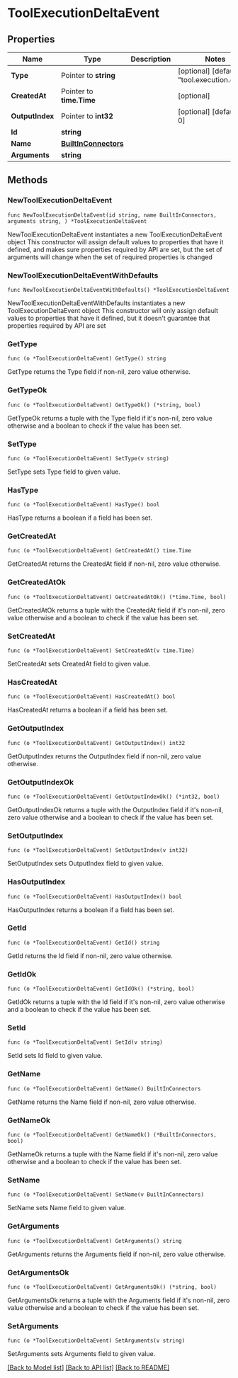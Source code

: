 # ToolExecutionDeltaEvent

## Properties

Name | Type | Description | Notes
------------ | ------------- | ------------- | -------------
**Type** | Pointer to **string** |  | [optional] [default to "tool.execution.delta"]
**CreatedAt** | Pointer to **time.Time** |  | [optional] 
**OutputIndex** | Pointer to **int32** |  | [optional] [default to 0]
**Id** | **string** |  | 
**Name** | [**BuiltInConnectors**](BuiltInConnectors.md) |  | 
**Arguments** | **string** |  | 

## Methods

### NewToolExecutionDeltaEvent

`func NewToolExecutionDeltaEvent(id string, name BuiltInConnectors, arguments string, ) *ToolExecutionDeltaEvent`

NewToolExecutionDeltaEvent instantiates a new ToolExecutionDeltaEvent object
This constructor will assign default values to properties that have it defined,
and makes sure properties required by API are set, but the set of arguments
will change when the set of required properties is changed

### NewToolExecutionDeltaEventWithDefaults

`func NewToolExecutionDeltaEventWithDefaults() *ToolExecutionDeltaEvent`

NewToolExecutionDeltaEventWithDefaults instantiates a new ToolExecutionDeltaEvent object
This constructor will only assign default values to properties that have it defined,
but it doesn't guarantee that properties required by API are set

### GetType

`func (o *ToolExecutionDeltaEvent) GetType() string`

GetType returns the Type field if non-nil, zero value otherwise.

### GetTypeOk

`func (o *ToolExecutionDeltaEvent) GetTypeOk() (*string, bool)`

GetTypeOk returns a tuple with the Type field if it's non-nil, zero value otherwise
and a boolean to check if the value has been set.

### SetType

`func (o *ToolExecutionDeltaEvent) SetType(v string)`

SetType sets Type field to given value.

### HasType

`func (o *ToolExecutionDeltaEvent) HasType() bool`

HasType returns a boolean if a field has been set.

### GetCreatedAt

`func (o *ToolExecutionDeltaEvent) GetCreatedAt() time.Time`

GetCreatedAt returns the CreatedAt field if non-nil, zero value otherwise.

### GetCreatedAtOk

`func (o *ToolExecutionDeltaEvent) GetCreatedAtOk() (*time.Time, bool)`

GetCreatedAtOk returns a tuple with the CreatedAt field if it's non-nil, zero value otherwise
and a boolean to check if the value has been set.

### SetCreatedAt

`func (o *ToolExecutionDeltaEvent) SetCreatedAt(v time.Time)`

SetCreatedAt sets CreatedAt field to given value.

### HasCreatedAt

`func (o *ToolExecutionDeltaEvent) HasCreatedAt() bool`

HasCreatedAt returns a boolean if a field has been set.

### GetOutputIndex

`func (o *ToolExecutionDeltaEvent) GetOutputIndex() int32`

GetOutputIndex returns the OutputIndex field if non-nil, zero value otherwise.

### GetOutputIndexOk

`func (o *ToolExecutionDeltaEvent) GetOutputIndexOk() (*int32, bool)`

GetOutputIndexOk returns a tuple with the OutputIndex field if it's non-nil, zero value otherwise
and a boolean to check if the value has been set.

### SetOutputIndex

`func (o *ToolExecutionDeltaEvent) SetOutputIndex(v int32)`

SetOutputIndex sets OutputIndex field to given value.

### HasOutputIndex

`func (o *ToolExecutionDeltaEvent) HasOutputIndex() bool`

HasOutputIndex returns a boolean if a field has been set.

### GetId

`func (o *ToolExecutionDeltaEvent) GetId() string`

GetId returns the Id field if non-nil, zero value otherwise.

### GetIdOk

`func (o *ToolExecutionDeltaEvent) GetIdOk() (*string, bool)`

GetIdOk returns a tuple with the Id field if it's non-nil, zero value otherwise
and a boolean to check if the value has been set.

### SetId

`func (o *ToolExecutionDeltaEvent) SetId(v string)`

SetId sets Id field to given value.


### GetName

`func (o *ToolExecutionDeltaEvent) GetName() BuiltInConnectors`

GetName returns the Name field if non-nil, zero value otherwise.

### GetNameOk

`func (o *ToolExecutionDeltaEvent) GetNameOk() (*BuiltInConnectors, bool)`

GetNameOk returns a tuple with the Name field if it's non-nil, zero value otherwise
and a boolean to check if the value has been set.

### SetName

`func (o *ToolExecutionDeltaEvent) SetName(v BuiltInConnectors)`

SetName sets Name field to given value.


### GetArguments

`func (o *ToolExecutionDeltaEvent) GetArguments() string`

GetArguments returns the Arguments field if non-nil, zero value otherwise.

### GetArgumentsOk

`func (o *ToolExecutionDeltaEvent) GetArgumentsOk() (*string, bool)`

GetArgumentsOk returns a tuple with the Arguments field if it's non-nil, zero value otherwise
and a boolean to check if the value has been set.

### SetArguments

`func (o *ToolExecutionDeltaEvent) SetArguments(v string)`

SetArguments sets Arguments field to given value.



[[Back to Model list]](../README.md#documentation-for-models) [[Back to API list]](../README.md#documentation-for-api-endpoints) [[Back to README]](../README.md)


